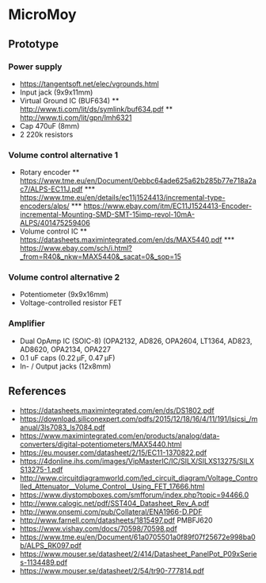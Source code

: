 # MicroMoy

## Prototype
### Power supply
* https://tangentsoft.net/elec/vgrounds.html
* Input jack (9x9x11mm)
* Virtual Ground IC (BUF634)
** http://www.ti.com/lit/ds/symlink/buf634.pdf
** http://www.ti.com/lit/gpn/lmh6321
* Cap 470uF (8mm)
* 2 220k resistors

### Volume control alternative 1
* Rotary encoder
** https://www.tme.eu/en/Document/0ebbc64ade625a62b285b77e718a2ac7/ALPS-EC11J.pdf
*** https://www.tme.eu/en/details/ec11j1524413/incremental-type-encoders/alps/
*** https://www.ebay.com/itm/EC11J1524413-Encoder-incremental-Mounting-SMD-SMT-15imp-revol-10mA-ALPS/401475259406
* Volume control IC
** https://datasheets.maximintegrated.com/en/ds/MAX5440.pdf
*** https://www.ebay.com/sch/i.html?_from=R40&_nkw=MAX5440&_sacat=0&_sop=15

### Volume control alternative 2
* Potentiometer (9x9x16mm)
* Voltage-controlled resistor FET

### Amplifier
* Dual OpAmp IC (SOIC-8) (OPA2132, AD826, OPA2604, LT1364, AD823, AD8620, OPA2134, OPA227
* 0.1 uF caps (0.22 µF, 0.47 µF)
* In- / Output jacks (12x8mm)

## References

* https://datasheets.maximintegrated.com/en/ds/DS1802.pdf
* https://download.siliconexpert.com/pdfs/2015/12/18/16/4/11/191/lsicsi_/manual/3ls7083_ls7084.pdf
* https://www.maximintegrated.com/en/products/analog/data-converters/digital-potentiometers/MAX5440.html
* https://eu.mouser.com/datasheet/2/15/EC11-1370822.pdf
* https://4donline.ihs.com/images/VipMasterIC/IC/SILX/SILXS13275/SILXS13275-1.pdf
* http://www.circuitdiagramworld.com/led_circuit_diagram/Voltage_Controlled_Attenuator__Volume_Control__Using_FET_17666.html
* https://www.diystompboxes.com/smfforum/index.php?topic=94466.0
* http://www.calogic.net/pdf/SST404_Datasheet_Rev_A.pdf
* http://www.onsemi.com/pub/Collateral/ENA1966-D.PDF
* http://www.farnell.com/datasheets/1815497.pdf PMBFJ620
* https://www.vishay.com/docs/70598/70598.pdf
* https://www.tme.eu/en/Document/61a0705501a0f89f07f25672e998ba0b/ALPS_RK097.pdf
* https://www.mouser.se/datasheet/2/414/Datasheet_PanelPot_P09xSeries-1134489.pdf
* https://www.mouser.se/datasheet/2/54/tr90-777814.pdf
